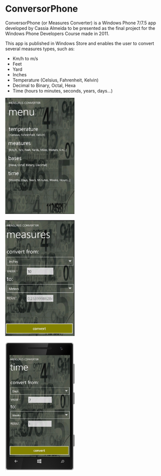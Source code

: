 <h1>ConversorPhone</h1>

<p>ConversorPhone (or Measures Converter) is a Windows Phone 7/7.5 app developed by Cassia Almeida to be presented as the final project for the Windows Phone Developers Course made in 2011.</p>

<p>This app is published in Windows Store and enables the user to convert several measures types, such as:</p>
<ul>
  <li>Km/h to m/s</li>
  <li>Feet</li>
  <li>Yard</li>
  <li>Inches</li>
  <li>Temperature (Celsius, Fahrenheit, Kelvin)</li>
  <li>Decimal to Binary, Octal, Hexa</li>
  <li>Time (hours to minutes, seconds, years, days...)</li>
</ul>

<div style="width:220px">
  <img src='menu.png'/>
  </br></br>
  <img src='measures.png'/>
  </br></br>
  <img src='time.png'/>
</div>
